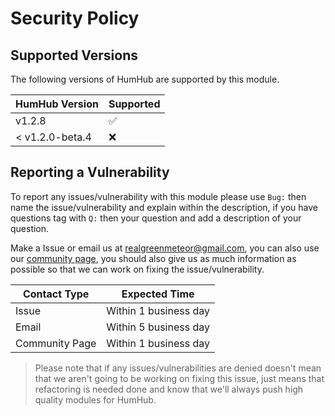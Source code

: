 # Security Policy

## Supported Versions

The following versions of HumHub are supported by this module.

| HumHub Version | Supported |
| ------- | ------------------ |
| v1.2.8 | :white_check_mark: |
| < v1.2.0-beta.4 | :x: |

## Reporting a Vulnerability

To report any issues/vulnerability with this module please use `Bug:` then name the issue/vulnerability and explain within the description, if you have questions tag with `Q:` then your question and add a description of your question.

Make a Issue or email us at realgreenmeteor@gmail.com, you can also use our [community page](http://community.greenmeteor.pcriot.com/dashboard), you should also give us as much information as possible so that we can work on fixing the issue/vulnerability.

| Contact Type | Expected Time |
| ------- | ------------------ |
| Issue | Within 1 business day |
| Email | Within 5 business day |
| Community Page | Within 1 business day |

> Please note that if any issues/vulnerabilities are denied doesn't mean that we aren't going to be working on fixing this issue, just means that refactoring is needed done and know that we'll always push high quality modules for HumHub.
